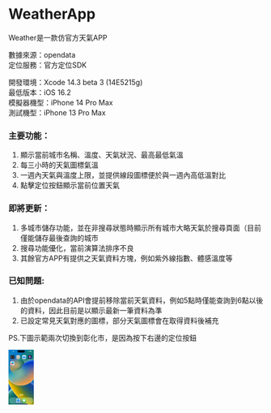 # WeatherApp  
  
Weather是一款仿官方天氣APP  
  
數據來源：opendata  
定位服務：官方定位SDK  
  
開發環境：Xcode 14.3 beta 3 (14E5215g)  
最低版本：iOS 16.2  
模擬器機型：iPhone 14 Pro Max  
測試機型：iPhone 13 Pro Max  
  
### 主要功能：  
1. 顯示當前城市名稱、溫度、天氣狀況、最高最低氣溫  
2. 每三小時的天氣圖標氣溫  
3. 一週內天氣與溫度上限，並提供線段圖標便於與一週內高低溫對比  
4. 點擊定位按鈕顯示當前位置天氣  
  
### 即將更新：  
1. 多城市儲存功能，並在非搜尋狀態時顯示所有城市大略天氣於搜尋頁面（目前僅能儲存最後查詢的城市  
2. 搜尋功能優化，當前演算法排序不良  
3. 其餘官方APP有提供之天氣資料方塊，例如紫外線指數、體感溫度等  
  
### 已知問題:    
1. 由於opendata的API會提前移除當前天氣資料，例如5點時僅能查詢到6點以後的資料，因此目前是以顯示最新一筆資料為準  
2. 已設定常見天氣對應的圖標，部分天氣圖標會在取得資料後補充  
  
PS.下圖示範兩次切換到彰化市，是因為按下右邊的定位按鈕  

<img src="https://github.com/uirozwang/WeatherApp/blob/main/WeatherApp.gif" alt="your-gif-description" style="max-width: 50px;">
